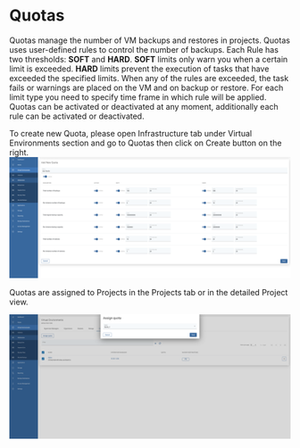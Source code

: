 # Quotas

Quotas manage the number of VM backups and restores in projects. Quotas uses user-defined rules to control the number of backups.
Each Rule has two thresholds: **SOFT** and **HARD**. **SOFT** limits only warn you when a certain limit is exceeded.
**HARD** limits prevent the execution of tasks that have exceeded the specified limits. When any of the rules are exceeded, the task fails or warnings are placed on the VM and on backup or restore.
For each limit type you need to specify time frame in which rule will be applied. Quotas can be activated or deactivated at any moment, additionally each rule can be activated or deactivated.
 
To create new Quota, please open Infrastructure tab under Virtual Environments section and go to Quotas then click on Create button on the right.
![Create Quota view](../../../.gitbook/assets/quota-create.png)

Quotas are assigned to Projects in the Projects tab or in the detailed Project view.

![Create Quota view](../../../.gitbook/assets/quota-assign.png)